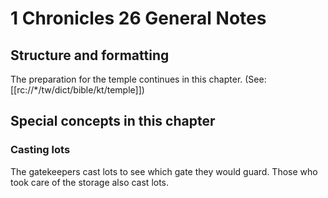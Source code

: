 # 1 Chronicles 26 General Notes
## Structure and formatting

The preparation for the temple continues in this chapter. (See: [[rc://*/tw/dict/bible/kt/temple]])

## Special concepts in this chapter

### Casting lots
The gatekeepers cast lots to see which gate they would guard. Those who took care of the storage also cast lots.